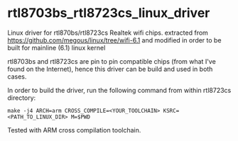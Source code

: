 # rtl8703bs_rtl8723cs_linux_driver
Linux driver for rtl870bs/rtl8723cs Realtek wifi chips. 
extracted from https://github.com/megous/linux/tree/wifi-6.1 and modified in order to be built for mainline (6.1) linux kernel

rtl8703bs and rtl8723cs are pin to pin compatible chips (from what I've found on the Internet), hence this driver can be build and used in both cases.


In order to build the driver, run the following command from within rtl8723cs directory:

`make -j4 ARCH=arm CROSS_COMPILE=<YOUR_TOOLCHAIN> KSRC=<PATH_TO_LINUX_DIR> M=$PWD`

Tested with ARM cross compilation toolchain.

